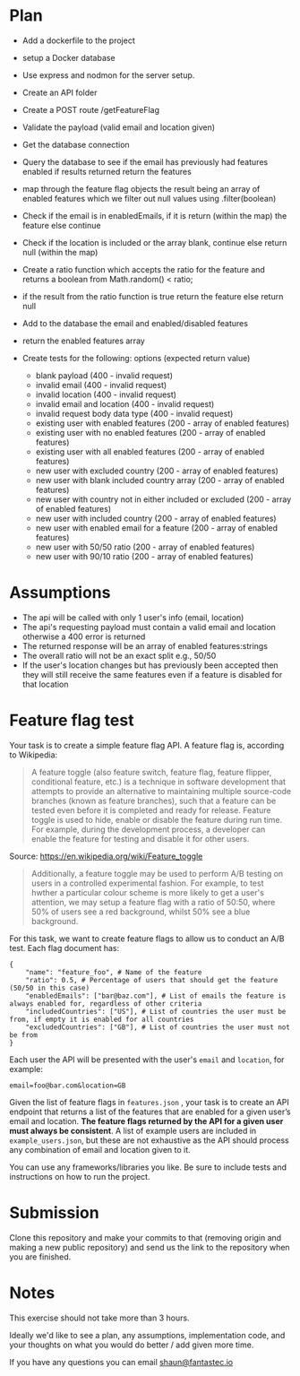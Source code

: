 # Plan

* Add a dockerfile to the project
* setup a Docker database
* Use express and nodmon for the server setup.
* Create an API folder
* Create a POST route /getFeatureFlag
* Validate the payload (valid email and location given)
* Get the database connection
* Query the database to see if the email has previously had features enabled if results returned return the features
* map through the feature flag objects the result being an array of enabled features which we filter out null values using .filter(boolean)
* Check if the email is in enabledEmails, if it is return (within the map) the feature else continue
* Check if the location is included or the array blank, continue else return null (within the map)
* Create a ratio function which accepts the ratio for the feature and returns a boolean from Math.random() < ratio;
* if the result from the ratio function is true return the feature else return null
* Add to the database the email and enabled/disabled features
* return the enabled features array

* Create tests for the following: options (expected return value)
    * blank payload (400 - invalid request)
    * invalid email (400 - invalid request)
    * invalid location (400 - invalid request)
    * invalid email and location (400 - invalid request)
    * invalid request body data type (400 - invalid request)
    * existing user with enabled features (200 - array of enabled features)
    * existing user with no enabled features (200 - array of enabled features)
    * existing user with all enabled features (200 - array of enabled features)
    * new user with excluded country (200 - array of enabled features)
    * new user with blank included country array (200 - array of enabled features)
    * new user with country not in either included or excluded (200 - array of enabled features)
    * new user with included country (200 - array of enabled features)
    * new user with enabled email for a feature (200 - array of enabled features)
    * new user with 50/50 ratio (200 - array of enabled features)
    * new user with 90/10 ratio (200 - array of enabled features)


# Assumptions

* The api will be called with only 1 user's info (email, location)
* The api's requesting payload must contain a valid email and location otherwise a 400 error is returned
* The returned response will be an array of enabled features:strings
* The overall ratio will not be an exact split e.g., 50/50
* If the user's location changes but has previously been accepted then they will still receive the same features even if a feature is disabled for that location






# Feature flag test

Your task is to create a simple feature flag API. A feature flag is, according to Wikipedia:

> A feature toggle (also feature switch, feature flag, feature flipper, conditional feature, etc.) is a technique in software development that attempts to provide an alternative to maintaining multiple source-code branches (known as feature branches), such that a feature can be tested even before it is completed and ready for release. Feature toggle is used to hide, enable or disable the feature during run time. For example, during the development process, a developer can enable the feature for testing and disable it for other users.

Source:
https://en.wikipedia.org/wiki/Feature_toggle

> Additionally, a feature toggle may be used to perform A/B testing on users in a controlled experimental fashion.  For example, to test hwther a particular colour scheme is more likely to get a user's attention, we may setup a feature flag with a ratio of 50:50, where 50% of users see a red background, whilst 50% see a blue background.

For this task, we want to create feature flags to allow us to conduct an A/B test. Each flag document has:

```
{
    "name": "feature_foo", # Name of the feature
    "ratio": 0.5, # Percentage of users that should get the feature (50/50 in this case)
    "enabledEmails": ["bar@baz.com"], # List of emails the feature is always enabled for, regardless of other criteria
    "includedCountries": ["US"], # List of countries the user must be from, if empty it is enabled for all countries
    "excludedCountries": ["GB"], # List of countries the user must not be from
}
```

Each user the API will be presented with the user's `email` and `location`, for example:

```
email=foo@bar.com&location=GB
```

Given the list of feature flags in `features.json` , your task is to create an API endpoint that returns a list of the features that are enabled for a given user’s email and location. **The feature flags returned by the API for a given user must always be consistent**. A list of example users are included in `example_users.json`, but these are not exhaustive as the API should process any combination of email and location given to it.


You can use any frameworks/libraries you like. Be sure to include tests and instructions on how to run the project.

# Submission

Clone this repository and make your commits to that (removing origin and making a new public repository) and send us the link to the repository when you are finished.

# Notes

This exercise should not take more than 3 hours.

Ideally we'd like to see a plan, any assumptions, implementation code, and your thoughts on what you would do better / add given more time.

If you have any questions you can email shaun@fantastec.io